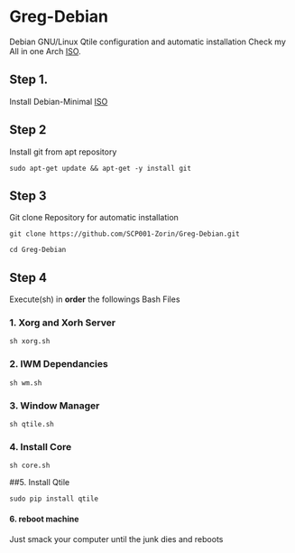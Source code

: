 # Greg-Debian
Debian GNU/Linux Qtile configuration and automatic installation
Check my All in one Arch [ISO](https://www.youtube.com/watch?v=dQw4w9WgXcQ).


## Step 1.
Install Debian-Minimal [ISO](https://www.youtube.com/watch?v=dQw4w9WgXcQ)

## Step 2
Install git from apt repository
  
```
sudo apt-get update && apt-get -y install git
```
	
## Step 3
	
Git clone Repository for automatic installation
	
```
git clone https://github.com/SCP001-Zorin/Greg-Debian.git

cd Greg-Debian

```

## Step 4

Execute(sh) in **order** the followings Bash Files

### 1. Xorg and Xorh Server

```
sh xorg.sh
```

### 2. IWM Dependancies

```
sh wm.sh
```

### 3. Window Manager

```
sh qtile.sh
```

### 4. Install Core
```
sh core.sh
```

##5. Install Qtile

```
sudo pip install qtile
```


#### 6. reboot machine

Just smack your computer until the junk dies and reboots

